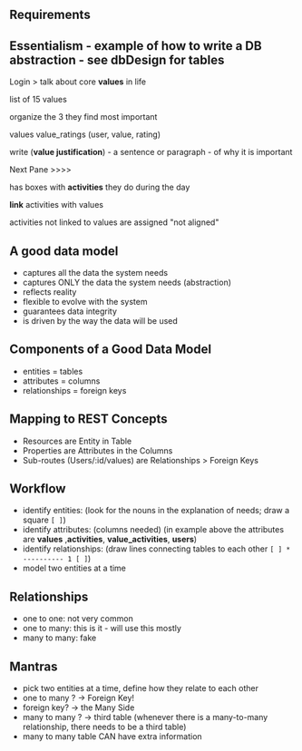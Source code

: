 ## Requirements

## Essentialism - example of how to write a DB abstraction - see dbDesign for tables

Login > talk about core **values** in life

list of 15 values

organize the 3 they find most important

values value_ratings (user, value, rating)

write (**value justification**) - a sentence or paragraph - of why it is important

Next Pane >>>>

has boxes with **activities** they do during the day

**link** activities with values

activities not linked to values are assigned "not aligned"

## A good data model

- captures all the data the system needs
- captures ONLY the data the system needs (abstraction)
- reflects reality
- flexible to evolve with the system
- guarantees data integrity
- is driven by the way the data will be used

## Components of a Good Data Model

- entities = tables
- attributes = columns
- relationships = foreign keys

## Mapping to REST Concepts

- Resources are Entity in Table
- Properties are Attributes in the Columns
- Sub-routes (Users/:id/values) are Relationships > Foreign Keys

## Workflow

- identify entities: (look for the nouns in the explanation of needs; draw a square `[ ]`)
- identify attributes: (columns needed) (in example above the attributes are **values** ,**activities**, **value_activities**, **users**)
- identify relationships: (draw lines connecting tables to each other `[ ] * ---------- 1 [ ]`)
- model two entities at a time

## Relationships

- one to one: not very common
- one to many: this is it - will use this mostly
- many to many: fake

## Mantras

- pick two entities at a time, define how they relate to each other
- one to many ? -> Foreign Key!
- foreign key? -> the Many Side
- many to many ? -> third table (whenever there is a many-to-many relationship, there needs to be a third table)
- many to many table CAN have extra information
